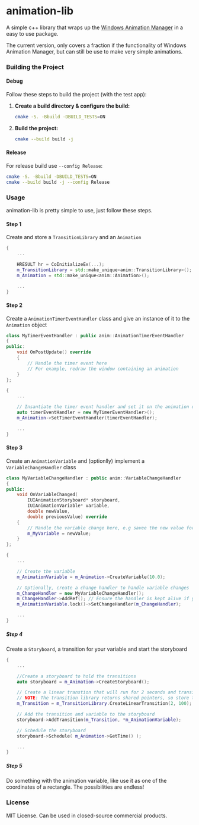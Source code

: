 
# animation-lib
A simple c++ library that wraps up the [Windows Animation Manager](https://learn.microsoft.com/en-us/windows/win32/api/_uianimation/) in a easy to use package. 

The current version, only covers a fraction if the functionality of Windows Animation Manager, but can still be use to make very simple animations.

### Building the Project

#### Debug

Follow these steps to build the project (with the test app):

1. **Create a build directory & configure the build:**
   ```bash
   cmake -S. -Bbuild -DBUILD_TESTS=ON
   ```

2. **Build the project:**
   ```bash
   cmake --build build -j
   ```

#### Release

For release build use `--config Release`:

```bash
cmake -S. -Bbuild -DBUILD_TESTS=ON
cmake --build build -j --config Release
```

### Usage
animation-lib is pretty simple to use, just follow these steps.

#### Step 1
Create and store a `TransitionLibrary` and an `Animation`
```cpp
{
	...

	HRESULT hr = CoInitializeEx(...);
	m_TransitionLibrary = std::make_unique<anim::TransitionLibrary>();
	m_Animation = std::make_unique<anim::Animation>();

	...
}
```

#### Step 2
Create a `AnimationTimerEventHandler` class and give an instance of it to the `Animation` object
```cpp
class MyTimerEventHandler : public anim::AnimationTimerEventHandler
{
public:
	void OnPostUpdate() override
	{
		// Handle the timer event here
		// For example, redraw the window containing an animation
	}
};

{
	...

	// Insantiate the timer event handler and set it on the animation object.
	auto timerEventHandler = new MyTimerEventHandler>();
	m_Animation->SetTimerEventHandler(timerEventHandler);

	...
}
```

#### Step 3
Create an `AnimationVariable` and (optionlly) implement a `VariableChangeHandler` class
```cpp
class MyVariableChangeHandler : public anim::VariableChangeHandler
{
public:
	void OnVariableChanged(
		IUIAnimationStoryboard* storyboard,
		IUIAnimationVariable* variable,
		double newValue,
		double previousValue) override
	{
		// Handle the variable change here, e.g savee the new value for later use
		m_MyVariable = newValue;
	}
};

{
	...

	// Create the variable
	m_AnimationVariable = m_Animation->CreateVariable(10.0);

	// Optionally, create a change handler to handle variable changes
	m_ChangeHandler = new MyVariableChangeHandler();
	m_ChangeHandler->AddRef(); // Ensure the handler is kept alive if you plan on storing it
	m_AnimationVariable.lock()->SetChangeHandler(m_ChangeHandler);

	...
}
```

##### Step 4
Create a `Storyboard`, a transition for your variable and start the storyboard
```cpp
{
	...

	//Create a storyboard to hold the transitions
	auto storyboard = m_Animation->CreateStoryboard();

	// Create a linear transtion that will run for 2 seconds and transition the variable to 100.
	// NOTE: The transition library returns shared pointers, so store the transition so it is not deleted.
	m_Transition = m_TransitionLibrary.CreateLinearTransition(2, 100);

	// Add the transition and variable to the storyboard
	storyboard->AddTransition(m_Transition, *m_AnimationVariable);

	// Schedule the storyboard
	storyboard->Schedule( m_Animation->GetTime() );

	...
}
```

##### Step 5
Do something with the animation variable, like use it as one of the coordinates of a rectangle. 
The possibilities are endless!


### License

MIT License. Can be used in closed-source commercial products.


